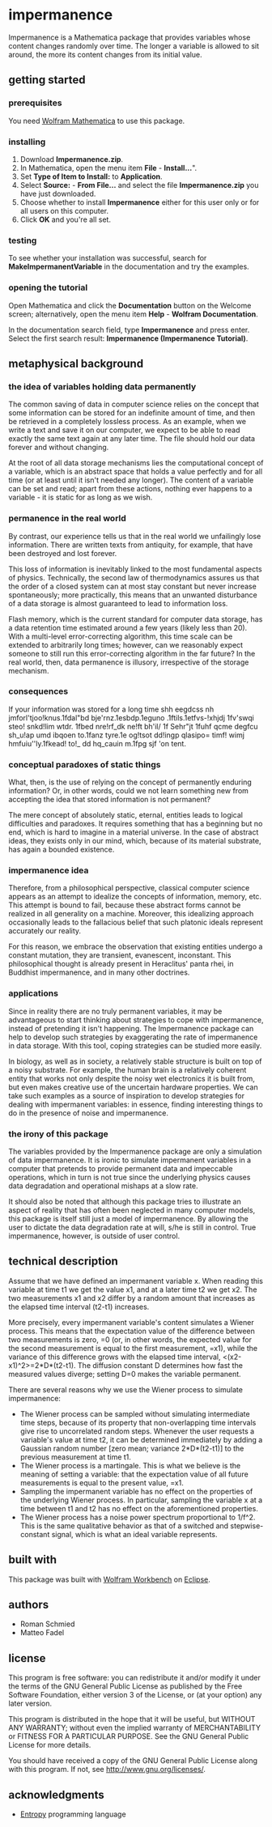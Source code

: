 # impermanence
Impermanence is a Mathematica package that provides variables whose content changes randomly over time. The longer a variable is allowed to sit around, the more its content changes from its initial value.

## getting started

### prerequisites

You need [Wolfram Mathematica](https://www.wolfram.com/mathematica/) to use this package.

### installing

1. Download **Impermanence.zip**.
2. In Mathematica, open the menu item **File** - **Install...**".
3. Set **Type of Item to Install:** to **Application**.
4. Select **Source:** - **From File...** and select the file **Impermanence.zip** you have just downloaded.
5. Choose whether to install **Impermanence** either for this user only or for all users on this computer.
6. Click **OK** and you're all set.

### testing

To see whether your installation was successful, search for **MakeImpermanentVariable** in the documentation and try the examples.

### opening the tutorial

Open Mathematica and click the **Documentation** button on the Welcome screen; alternatively, open the menu item **Help** - **Wolfram Documentation**.

In the documentation search field, type **Impermanence** and press enter. Select the first search result: **Impermanence (Impermanence Tutorial)**.


## metaphysical background

### the idea of variables holding data permanently

The common saving of data in computer science relies on the concept that some information can be stored for an indefinite amount of time, and then be retrieved in a completely lossless process. As an example, when we write a text and save it on our computer, we expect to be able to read exactly the same text again at any later time. The file should hold our data forever and without changing.

At the root of all data storage mechanisms lies the computational concept of a variable, which is an abstract space that holds a value perfectly and for all time (or at least until it isn't needed any longer). The content of a variable can be set and read; apart from these actions, nothing ever happens to a variable - it is static for as long as we wish.

### permanence in the real world

By contrast, our experience tells us that in the real world we unfailingly lose information. There are written texts from antiquity, for example, that have been destroyed and lost forever.

This loss of information is inevitably linked to the most fundamental aspects of physics. Technically, the second law of thermodynamics assures us that the order of a closed system can at most stay constant but never increase spontaneously; more practically, this means that an unwanted disturbance of a data storage is almost guaranteed to lead to information loss.

Flash memory, which is the current standard for computer data storage, has a data retention time estimated around a few years (likely less than 20). With a multi-level error-correcting algorithm, this time scale can be extended to arbitrarily long times; however, can we reasonably expect someone to still run this error-correcting algorithm in the far future? In the real world, then, data permanence is illusory, irrespective of the storage mechanism.

### consequences

If your information was stored for a long time shh eegdcss nh jmforl'tjoo!knus\.1fdal\"bd bje'rnz\.1esbdp\.1eguno \.1ftils\.1etfvs-!xhjdj 1fv'swqi steo! snkd!lim wtdr\. 1fbed nre!rf_dk ne!ft bh'il/ 1f Sehr\"jt 1fuhf qcme degfcu sh_u!ap umd ibqoen to\.1fanz tyre\.1e og!tsot dd!ingp qlasipo= timf! wimj hmfuiu''ly\.1fkead! to!_ dd hq_cauin m\.1fpg sjf 'on tent.

### conceptual paradoxes of static things

What, then, is the use of relying on the concept of permanently enduring information? Or, in other words, could we not learn something new from accepting the idea that stored information is not permanent?

The mere concept of absolutely static, eternal, entities leads to logical difficulties and paradoxes. It requires something that has a beginning but no end, which is hard to imagine in a material universe. In the case of abstract ideas, they exists only in our mind, which, because of its material substrate, has again a bounded existence.

### impermanence idea

Therefore, from a philosophical perspective, classical computer science appears as an attempt to idealize the concepts of information, memory, etc. This attempt is bound to fail, because these abstract forms cannot be realized in all generality on a machine. Moreover, this idealizing approach occasionally leads to the fallacious belief that such platonic ideals represent accurately our reality.

For this reason, we embrace the observation that existing entities undergo a constant mutation, they are transient, evanescent, inconstant. This philosophical thought is already present in Heraclitus' panta rhei, in Buddhist impermanence, and in many other doctrines.

### applications

Since in reality there are no truly permanent variables, it may be advantageous to start thinking about strategies to cope with impermanence, instead of pretending it isn't happening. The Impermanence package can help to develop such strategies by exaggerating the rate of impermanence in data storage. With this tool, coping strategies can be studied more easily.

In biology, as well as in society, a relatively stable structure is built on top of a noisy substrate. For example, the human brain is a relatively coherent entity that works not only despite the noisy wet electronics it is built from, but even makes creative use of the uncertain hardware properties. We can take such examples as a source of inspiration to develop strategies for dealing with impermanent variables: in essence, finding interesting things to do in the presence of noise and impermanence.

### the irony of this package

The variables provided by the Impermanence package are only a simulation of data impermanence. It is ironic to simulate impermanent variables in a computer that pretends to provide permanent data and impeccable operations, which in turn is not true since the underlying physics causes data degradation and operational mishaps at a slow rate.

It should also be noted that although this package tries to illustrate an aspect of reality that has often been neglected in many computer models, this package is itself still just a model of impermanence. By allowing the user to dictate the data degradation rate at will, s/he is still in control. True impermanence, however, is outside of user control.

## technical description

Assume that we have defined an impermanent variable x. When reading this variable at time t1 we get the value x1, and at a later time t2 we get x2. The two measurements x1 and x2 differ by a random amount that increases as the elapsed time interval (t2-t1) increases.

More precisely, every impermanent variable's content simulates a Wiener process. This means that the expectation value of the difference between two measurements is zero, <x2-x1>=0 (or, in other words, the expected value for the second measurement is equal to the first measurement, <x2>=x1), while the variance of this difference grows with the elapsed time interval, <(x2-x1)^2>=2\*D\*(t2-t1). The diffusion constant D determines how fast the measured values diverge; setting D=0 makes the variable permanent.

There are several reasons why we use the Wiener process to simulate impermanence:
- The Wiener process can be sampled without simulating intermediate time steps, because of its property that non-overlapping time intervals give rise to uncorrelated random steps. Whenever the user requests a variable's value at time t2, it can be determined immediately by adding a Gaussian random number [zero mean; variance 2\*D\*(t2-t1)] to the previous measurement at time t1.
- The Wiener process is a martingale. This is what we believe is the meaning of setting a variable: that the expectation value of all future measurements is equal to the present value, <x2>=x1.
- Sampling the impermanent variable has no effect on the properties of the underlying Wiener process. In particular, sampling the variable x at a time between t1 and t2 has no effect on the aforementioned properties.
- The Wiener process has a noise power spectrum proportional to 1/f^2. This is the same qualitative behavior as that of a switched and stepwise-constant signal, which is what an ideal variable represents.


## built with

This package was built with [Wolfram Workbench](https://www.wolfram.com/workbench/) on [Eclipse](https://www.eclipse.org).

## authors

- Roman Schmied
- Matteo Fadel

## license

This program is free software: you can redistribute it and/or modify it under the terms of the GNU General Public License as published by the Free Software Foundation, either version 3 of the License, or (at your option) any later version.

This program is distributed in the hope that it will be useful, but WITHOUT ANY WARRANTY; without even the implied warranty of MERCHANTABILITY or FITNESS FOR A PARTICULAR PURPOSE.  See the GNU General Public License for more details.

You should have received a copy of the GNU General Public License along with this program.  If not, see http://www.gnu.org/licenses/.

## acknowledgments

- [Entropy](https://esolangs.org/wiki/Entropy) programming language
